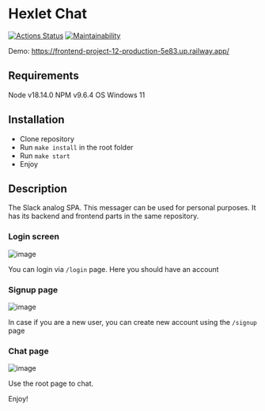 # Hexlet Chat
[![Actions Status](https://github.com/YuriyLvov/frontend-project-12/workflows/hexlet-check/badge.svg)](https://github.com/YuriyLvov/frontend-project-12/actions) [![Maintainability](https://api.codeclimate.com/v1/badges/ca60903ad30f5c87647b/maintainability)](https://codeclimate.com/github/YuriyLvov/frontend-project-12/maintainability)

Demo: https://frontend-project-12-production-5e83.up.railway.app/

## Requirements
Node v18.14.0
NPM v9.6.4
OS Windows 11

## Installation
- Clone repository
- Run `make install` in the root folder
- Run `make start`
- Enjoy

## Description
The Slack analog SPA. This messager can be used for personal purposes. It has its backend and frontend parts in the same repository.

### Login screen
![image](https://user-images.githubusercontent.com/108485081/236983800-479e3972-6433-4ef6-8c8f-d7803b0f4c37.png)

You can login via `/login` page. Here you should have an account

### Signup page
![image](https://user-images.githubusercontent.com/108485081/236983911-9fd0517d-5fe8-4fed-986c-1cdf9a13fa98.png)

In case if you are a new user, you can create new account using the `/signup` page

### Chat page
![image](https://user-images.githubusercontent.com/108485081/236984151-df55b8a6-304c-41d6-9b0b-ea44927b329c.png)

Use the root page to chat.

Enjoy!
